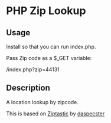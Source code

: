 PHP Zip Lookup
==============

Usage
-----
Install so that you can run index.php.

Pass Zip code as a $_GET variable:

/index.php?zip=44131


Description
-----------

A location lookup by zipcode.

This is based on [Ziptastic](http://daspecster.github.com/ziptastic/) by [daspecster](http://daspecster.github.com/)

